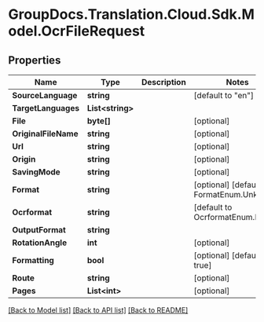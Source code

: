 # GroupDocs.Translation.Cloud.Sdk.Model.OcrFileRequest

## Properties

Name | Type | Description | Notes
------------ | ------------- | ------------- | -------------
**SourceLanguage** | **string** |  | [default to "en"]
**TargetLanguages** | **List&lt;string&gt;** |  | 
**File** | **byte[]** |  | [optional] 
**OriginalFileName** | **string** |  | [optional] 
**Url** | **string** |  | [optional] 
**Origin** | **string** |  | [optional] 
**SavingMode** | **string** |  | [optional] 
**Format** | **string** |  | [optional] [default to FormatEnum.Unknown]
**Ocrformat** | **string** |  | [default to OcrformatEnum.Pdf]
**OutputFormat** | **string** |  | 
**RotationAngle** | **int** |  | [optional] 
**Formatting** | **bool** |  | [optional] [default to true]
**Route** | **string** |  | [optional] 
**Pages** | **List&lt;int&gt;** |  | [optional] 

[[Back to Model list]](../README.md#documentation-for-models) [[Back to API list]](../README.md#documentation-for-api-endpoints) [[Back to README]](../README.md)

